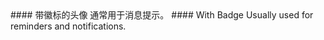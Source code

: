 <cn>
#### 带徽标的头像
通常用于消息提示。
</cn>

<us>
#### With Badge
Usually used for reminders and notifications.
</us>
